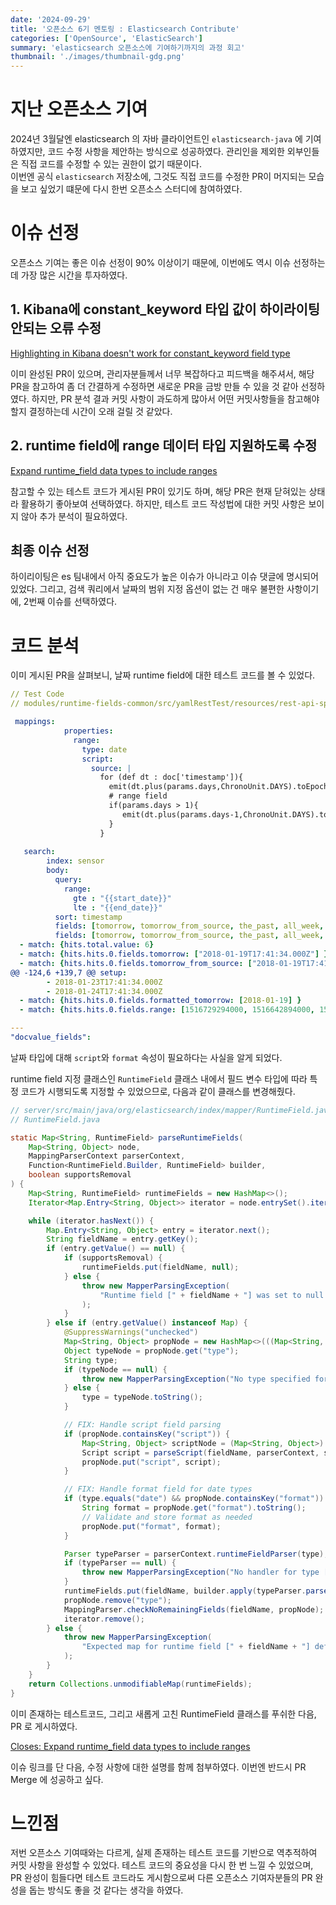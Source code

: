 ```yaml
---
date: '2024-09-29'
title: '오픈소스 6기 멘토링 : Elasticsearch Contribute'
categories: ['OpenSource', 'ElasticSearch']
summary: 'elasticsearch 오픈소스에 기여하기까지의 과정 회고'
thumbnail: './images/thumbnail-gdg.png'
---
```


# 지난 오픈소스 기여
2024년 3월달엔 elasticsearch 의 자바 클라이언트인 `elasticsearch-java` 에 기여하였지만, 코드 수정 사항을 제안하는 방식으로 성공하였다. 관리인을 제외한 외부인들은 직접 코드를 수정할 수 있는 권한이 없기 때문이다.  
이번엔 공식 `elasticsearch` 저장소에, 그것도 직접 코드를 수정한 PR이 머지되는 모습을 보고 싶었기 떄문에 다시 한번 오픈소스 스터디에 참여하였다.

# 이슈 선정
오픈소스 기여는 좋은 이슈 선정이 90% 이상이기 때문에, 이번에도 역시 이슈 선정하는데 가장 많은 시간을 투자하였다.

## 1. Kibana에 constant_keyword 타입 값이 하이라이팅 안되는 오류 수정
[Highlighting in Kibana doesn't work for constant_keyword field type](https://github.com/elastic/elasticsearch/issues/85596)   

이미 완성된 PR이 있으며, 관리자분들께서 너무 복잡하다고 피드백을 해주셔서, 해당 PR을 참고하여 좀 더 간결하게 수정하면 새로운 PR을 금방 만들 수 있을 것 같아 선정하였다. 하지만, PR 분석 결과 커밋 사항이 과도하게 많아서 어떤 커밋사항들을 참고해야할지 결정하는데 시간이 오래 걸릴 것 같았다.

## 2. runtime field에 range 데이터 타입 지원하도록 수정

[Expand runtime_field data types to include ranges](https://github.com/elastic/elasticsearch/issues/89707)

참고할 수 있는 테스트 코드가 게시된 PR이 있기도 하며, 해당 PR은 현재 닫혀있는 상태라 활용하기 좋아보여 선택하였다. 하지만, 테스트 코드 작성법에 대한 커밋 사항은 보이지 않아 추가 분석이 필요하였다.

## 최종 이슈 선정
하이리이팅은 es 팀내에서 아직 중요도가 높은 이슈가 아니라고 이슈 댓글에 명시되어 있었다. 그리고, 검색 쿼리에서 날짜의 범위 지정 옵션이 없는 건 매우 불편한 사항이기에, 2번째 이슈를 선택하였다.

# 코드 분석
이미 게시된 PR을 살펴보니, 날짜 runtime field에 대한 테스트 코드를 볼 수 있었다.

```yml
// Test Code
// modules/runtime-fields-common/src/yamlRestTest/resources/rest-api-spec/test/runtime_fields/43_date_calculated_at_index.yml

 mappings:
            properties:
              range:
                type: date
                script:
                  source: |
                    for (def dt : doc['timestamp']){
                      emit(dt.plus(params.days,ChronoUnit.DAYS).toEpochMilli());
                      # range field
                      if(params.days > 1){
                         emit(dt.plus(params.days-1,ChronoUnit.DAYS).toEpochMilli());
                      }
                    }
                    
   search:
        index: sensor
        body:
          query:
            range:
              gte : "{{start_date}}"
              lte : "{{end_date}}"
          sort: timestamp
          fields: [tomorrow, tomorrow_from_source, the_past, all_week, formatted_tomorrow]
          fields: [tomorrow, tomorrow_from_source, the_past, all_week, formatted_tomorrow, range]
  - match: {hits.total.value: 6}
  - match: {hits.hits.0.fields.tomorrow: ["2018-01-19T17:41:34.000Z"] }
  - match: {hits.hits.0.fields.tomorrow_from_source: ["2018-01-19T17:41:34.000Z"] }
@@ -124,6 +139,7 @@ setup:
        - 2018-01-23T17:41:34.000Z
        - 2018-01-24T17:41:34.000Z
  - match: {hits.hits.0.fields.formatted_tomorrow: [2018-01-19] }
  - match: {hits.hits.0.fields.range: [1516729294000, 1516642894000, 1516556494000, 1516470094000, 1516383694000, "2018-01-18T17:41:34.000Z"]}

---
"docvalue_fields":
```

날짜 타입에 대해 `script`와 `format` 속성이 필요하다는 사실을 알게 되었다.  

runtime field 지정 클래스인 `RuntimeField` 클래스 내에서 필드 변수 타입에 따라 특정 코드가 시행되도록 지정할 수 있었으므로, 다음과 같이 클래스를 변경해줬다.

```java
// server/src/main/java/org/elasticsearch/index/mapper/RuntimeField.java
// RuntimeField.java

static Map<String, RuntimeField> parseRuntimeFields(
    Map<String, Object> node,
    MappingParserContext parserContext,
    Function<RuntimeField.Builder, RuntimeField> builder,
    boolean supportsRemoval
) {
    Map<String, RuntimeField> runtimeFields = new HashMap<>();
    Iterator<Map.Entry<String, Object>> iterator = node.entrySet().iterator();

    while (iterator.hasNext()) {
        Map.Entry<String, Object> entry = iterator.next();
        String fieldName = entry.getKey();
        if (entry.getValue() == null) {
            if (supportsRemoval) {
                runtimeFields.put(fieldName, null);
            } else {
                throw new MapperParsingException(
                    "Runtime field [" + fieldName + "] was set to null but its removal is not supported in this context"
                );
            }
        } else if (entry.getValue() instanceof Map) {
            @SuppressWarnings("unchecked")
            Map<String, Object> propNode = new HashMap<>(((Map<String, Object>) entry.getValue()));
            Object typeNode = propNode.get("type");
            String type;
            if (typeNode == null) {
                throw new MapperParsingException("No type specified for runtime field [" + fieldName + "]");
            } else {
                type = typeNode.toString();
            }

            // FIX: Handle script field parsing
            if (propNode.containsKey("script")) {
                Map<String, Object> scriptNode = (Map<String, Object>) propNode.get("script");
                Script script = parseScript(fieldName, parserContext, scriptNode);
                propNode.put("script", script);
            }

            // FIX: Handle format field for date types
            if (type.equals("date") && propNode.containsKey("format")) {
                String format = propNode.get("format").toString();
                // Validate and store format as needed
                propNode.put("format", format);
            }

            Parser typeParser = parserContext.runtimeFieldParser(type);
            if (typeParser == null) {
                throw new MapperParsingException("No handler for type [" + type + "] declared on runtime field [" + fieldName + "]");
            }
            runtimeFields.put(fieldName, builder.apply(typeParser.parse(fieldName, propNode, parserContext)));
            propNode.remove("type");
            MappingParser.checkNoRemainingFields(fieldName, propNode);
            iterator.remove();
        } else {
            throw new MapperParsingException(
                "Expected map for runtime field [" + fieldName + "] definition but got a " + entry.getValue().getClass().getName()
            );
        }
    }
    return Collections.unmodifiableMap(runtimeFields);
}
```

이미 존재하는 테스트코드, 그리고 새롭게 고친 RuntimeField 클래스를 푸쉬한 다음, PR 로 게시하였다.

[Closes: Expand runtime_field data types to include ranges](https://github.com/elastic/elasticsearch/pull/113748)  

이슈 링크를 단 다음, 수정 사항에 대한 설명를 함께 첨부하였다. 이번엔 반드시 PR Merge 에 성공하고 싶다.

# 느낀점
저번 오픈소스 기여때와는 다르게, 실제 존재하는 테스트 코드를 기반으로 역추적하여 커밋 사항을 완성할 수 있었다. 테스트 코드의 중요성을 다시 한 번 느낄 수 있었으며, PR 완성이 힘들다면 테스트 코드라도 게시함으로써 다른 오픈소스 기여자분들의 PR 완성을 돕는 방식도 좋을 것 같다는 생각을 하였다.